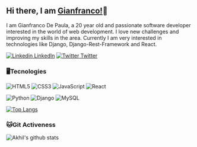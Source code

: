 ## Hi there, I am [Gianfranco!](https://gianfrancodepaula.netlify.app)👋
I am Gianfranco De Paula, a 20 year old and passionate software developer interested in the world of web development. I love new challenges and improving my skills in the area. Currently I am very interested in technologies like Django, Django-Rest-Framework and React.

[![Linkedin](https://i.stack.imgur.com/gVE0j.png) LinkedIn](https://www.linkedin.com/in/basilio-gianfranco-de-paula-cuevas-8b8b6b22b/) [![Twitter](http://i.imgur.com/wWzX9uB.png) Twitter](https://twitter.com/jrgian_k?=T2SrEkgo22n1q83h_0kT1g&s=08)

### 🖥️Tecnologies

![HTML5](https://img.shields.io/badge/-HTML5-%23E44D27?style=flat-square&logo=html5&logoColor=ffffff)
![CSS3](https://img.shields.io/badge/-CSS3-%231572B6?style=flat-square&logo=css3)
![JavaScript](https://img.shields.io/badge/-JavaScript-%23F7DF1C?style=flat-square&logo=javascript&logoColor=ffffff)
![React](https://img.shields.io/badge/-React-%23282C34?style=flat-square&logo=react)

![Python](https://img.shields.io/badge/-Python-%231572B6?style=flat-square&logo=python&logoColor=ffffff)
![Django](https://img.shields.io/badge/-Django-%23F7DF1C?style=flat-square&logo=django&logoColor=fff&labelColor=%fff&color=52b788)
![MySQL](https://img.shields.io/badge/-MySQL-%23282C34?style=flat-square&logo=mysql)

[![Top Langs](https://github-readme-stats.vercel.app/api/top-langs/?username=jr-giank&hide=jupyter%20notebook&show_icons=true&layout=compact&theme=dark)](https://github.com/anuraghazra/github-readme-stats)

### 🐱Git Activeness

![Akhil's github stats](https://github-readme-stats.vercel.app/api?username=jr-giank&show_icons=true&theme=dark)
